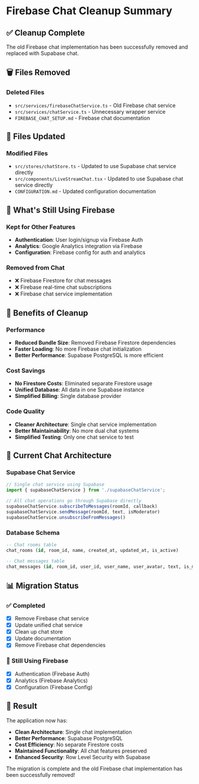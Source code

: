 # Firebase Chat Cleanup Summary

## ✅ Cleanup Complete

The old Firebase chat implementation has been successfully removed and replaced with Supabase chat.

## 🗑️ Files Removed

### Deleted Files
- `src/services/firebaseChatService.ts` - Old Firebase chat service
- `src/services/chatService.ts` - Unnecessary wrapper service
- `FIREBASE_CHAT_SETUP.md` - Firebase chat documentation

## 🔄 Files Updated

### Modified Files
- `src/stores/chatStore.ts` - Updated to use Supabase chat service directly
- `src/components/LiveStreamChat.tsx` - Updated to use Supabase chat service directly
- `CONFIGURATION.md` - Updated configuration documentation

## 🎯 What's Still Using Firebase

### Kept for Other Features
- **Authentication**: User login/signup via Firebase Auth
- **Analytics**: Google Analytics integration via Firebase
- **Configuration**: Firebase config for auth and analytics

### Removed from Chat
- ❌ Firebase Firestore for chat messages
- ❌ Firebase real-time chat subscriptions
- ❌ Firebase chat service implementation

## 🚀 Benefits of Cleanup

### Performance
- **Reduced Bundle Size**: Removed Firebase Firestore dependencies
- **Faster Loading**: No more Firebase chat initialization
- **Better Performance**: Supabase PostgreSQL is more efficient

### Cost Savings
- **No Firestore Costs**: Eliminated separate Firestore usage
- **Unified Database**: All data in one Supabase instance
- **Simplified Billing**: Single database provider

### Code Quality
- **Cleaner Architecture**: Single chat service implementation
- **Better Maintainability**: No more dual chat systems
- **Simplified Testing**: Only one chat service to test

## 🔧 Current Chat Architecture

### Supabase Chat Service
```typescript
// Single chat service using Supabase
import { supabaseChatService } from './supabaseChatService';

// All chat operations go through Supabase directly
supabaseChatService.subscribeToMessages(roomId, callback)
supabaseChatService.sendMessage(roomId, text, isModerator)
supabaseChatService.unsubscribeFromMessages()
```

### Database Schema
```sql
-- Chat rooms table
chat_rooms (id, room_id, name, created_at, updated_at, is_active)

-- Chat messages table  
chat_messages (id, room_id, user_id, user_name, user_avatar, text, is_moderator, created_at)
```

## 📊 Migration Status

### ✅ Completed
- [x] Remove Firebase chat service
- [x] Update unified chat service
- [x] Clean up chat store
- [x] Update documentation
- [x] Remove Firebase chat dependencies

### 🔄 Still Using Firebase
- [x] Authentication (Firebase Auth)
- [x] Analytics (Firebase Analytics)
- [x] Configuration (Firebase Config)

## 🎉 Result

The application now has:
- **Clean Architecture**: Single chat implementation
- **Better Performance**: Supabase PostgreSQL
- **Cost Efficiency**: No separate Firestore costs
- **Maintained Functionality**: All chat features preserved
- **Enhanced Security**: Row Level Security with Supabase

The migration is complete and the old Firebase chat implementation has been successfully removed! 
